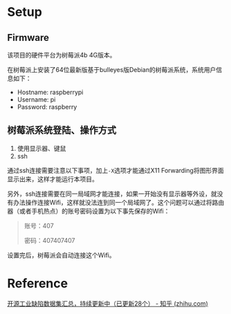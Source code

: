 # Setup
## Firmware
该项目的硬件平台为树莓派4b 4G版本。

在树莓派上安装了64位最新版基于bulleyes版Debian的树莓派系统，系统用户信息如下：

- Hostname: raspberrypi
- Username: pi
- Password: raspberry

## 树莓派系统登陆、操作方式
1. 使用显示器、键鼠
2. ssh

通过ssh连接需要注意以下事项，加上`-X`选项才能通过X11 Forwarding将图形界面显示出来，这样才能运行本项目。

另外，ssh连接需要在同一局域网才能连接，如果一开始没有显示器等外设，就没有办法操作连接Wifi，这样就没法连到同一个局域网了。这个问题可以通过将路由器（或者手机热点）的账号密码设置为以下事先保存的Wifi：

> 账号：407
> 
> 密码：407407407

设置完后，树莓派会自动连接这个Wifi。


# Reference
[开源工业缺陷数据集汇总，持续更新中（已更新28个） - 知乎 (zhihu.com)](https://zhuanlan.zhihu.com/p/195699093)
